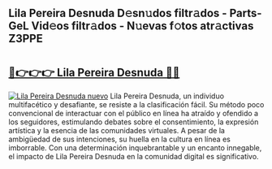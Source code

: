 ## Lila Pereira Desnuda D𝚎sn𝚞dos filtr𝚊dos - Parts-GeL Vid𝚎os filtr𝚊dos - N𝚞evas f𝚘tos atr𝚊ctivas Z3PPE

# <h2><a href="http://mb4s2x.tromn.icu/?c=Lila+Pereira+Desnuda">🔗👉👉👉 Lila Pereira Desnuda 🔗🔗</a></h2>

[![Lila Pereira Desnuda nuevo](https://i.imgur.com/pEAQMta.gif)](http://mb4s2x.tromn.icu/?c=Lila+Pereira+Desnuda)
Lila Pereira Desnuda, un individuo multifacético y desafiante, se resiste a la clasificación fácil. Su método poco convencional de interactuar con el público en línea ha atraído y ofendido a los seguidores, estimulando debates sobre el consentimiento, la expresión artística y la esencia de las comunidades virtuales. A pesar de la ambigüedad de sus intenciones, su huella en la cultura en línea es imborrable. Con una determinación inquebrantable y un encanto innegable, el impacto de Lila Pereira Desnuda en la comunidad digital es significativo.
